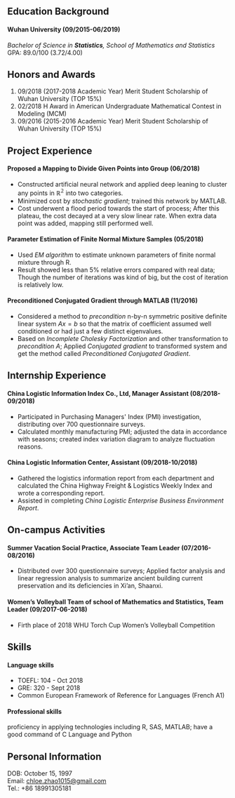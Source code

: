 
## Education Background

#### Wuhan University (09/2015-06/2019)

*Bachelor of Science in **Statistics**, School of Mathematics and Statistics* <br>
GPA: 89.0/100 (3.72/4.00)

## Honors and Awards

1. 09/2018 (2017-2018 Academic Year) Merit Student Scholarship of Wuhan University (TOP 15%)
2. 02/2018 H Award in American Undergraduate Mathematical Contest in Modeling (MCM)
3. 09/2016 (2015-2016 Academic Year) Merit Student Scholarship of Wuhan University (TOP 15%)

## Project Experience

#### Proposed a Mapping to Divide Given Points into Group (06/2018)
* Constructed artificial neural network and applied deep leaning to cluster any points in $\mathbb{R^2}$ into two categories.
* Minimized cost by *stochastic gradient*; trained this network by MATLAB.
* Cost underwent a flood period towards the start of process; After this plateau, the cost decayed at a very slow linear rate. When extra data point was added, mapping still performed well.

#### Parameter Estimation of Finite Normal Mixture Samples (05/2018)
* Used *EM algorithm* to estimate unknown parameters of finite normal mixture through R.
* Result showed less than 5% relative errors compared with real data; Though the number of iterations was kind of big, but the cost of iteration is relatively low.

#### Preconditioned Conjugated Gradient through MATLAB (11/2016)
* Considered a method to *precondition* n-by-n symmetric positive definite linear system $Ax=b$ so that the matrix of coefficient assumed well conditioned or had just a few distinct eigenvalues.
* Based on *Incomplete Cholesky Factorization* and other transformation to *precondition* $A$; Applied *Conjugated gradient* to transformed system and get the method called *Preconditioned Conjugated Gradient*. 

## Internship Experience

#### China Logistic Information Index Co., Ltd, Manager Assistant (08/2018-09/2018)
* Participated in Purchasing Managers' Index (PMI) investigation, distributing over 700 questionnaire surveys. 
* Calculated monthly manufacturing PMI; adjusted the data in accordance with seasons; created index variation diagram to analyze fluctuation reasons.

#### China Logistic Information Center, Assistant (09/2018-10/2018)
- Gathered the logistics information report from each department and calculated the China Highway Freight & Logistics Weekly Index and wrote a corresponding report. 
- Assisted in completing *China Logistic Enterprise Business Environment Report*. 

## On-campus Activities

#### Summer Vacation Social Practice, Associate Team Leader (07/2016-08/2016)
* Distributed over 300 questionnaire surveys; Applied factor analysis and linear regression analysis to summarize ancient building current preservation and its deficiencies in Xi’an, Shaanxi.

#### Women’s Volleyball Team of school of Mathematics and Statistics, Team Leader (09/2017-06-2018)
* Firth place of 2018 WHU Torch Cup Women’s Volleyball Competition

## Skills

#### Language skills
* TOEFL: 104 - Oct 2018
* GRE: 320 - Sept 2018
* Common European Framework of Reference for Languages (French A1)

#### Professional skills
proficiency in applying technologies including R, SAS, MATLAB; have a good command of C Language and Python

## Personal Information
DOB: October 15, 1997 <br>
Email: chloe.zhao1015@gmail.com <br>
Tel.: +86 18991305181 
